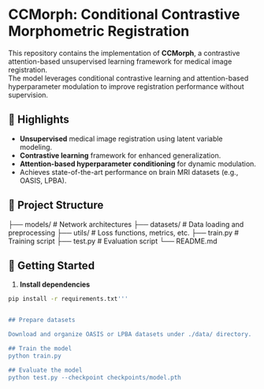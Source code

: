 # CCMorph: Conditional Contrastive Morphometric Registration

This repository contains the implementation of **CCMorph**, a contrastive attention-based unsupervised learning framework for medical image registration.  
The model leverages conditional contrastive learning and attention-based hyperparameter modulation to improve registration performance without supervision.

## 🧠 Highlights

- **Unsupervised** medical image registration using latent variable modeling.
- **Contrastive learning** framework for enhanced generalization.
- **Attention-based hyperparameter conditioning** for dynamic modulation.
- Achieves state-of-the-art performance on brain MRI datasets (e.g., OASIS, LPBA).

## 📁 Project Structure
├── models/ # Network architectures
├── datasets/ # Data loading and preprocessing
├── utils/ # Loss functions, metrics, etc.
├── train.py # Training script
├── test.py # Evaluation script
└── README.md


## 🚀 Getting Started

1. **Install dependencies**

```bash
pip install -r requirements.txt'''


## Prepare datasets

Download and organize OASIS or LPBA datasets under ./data/ directory.

## Train the model
python train.py

## Evaluate the model
python test.py --checkpoint checkpoints/model.pth
